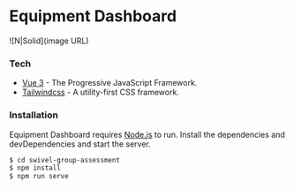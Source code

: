 # Equipment Dashboard

![N|Solid](image URL)

### Tech

- [Vue 3] - The Progressive JavaScript Framework.
- [Tailwindcss] - A utility-first CSS framework.

### Installation

Equipment Dashboard requires [Node.js](https://nodejs.org/) to run.
Install the dependencies and devDependencies and start the server.

```sh
$ cd swivel-group-assessment
$ npm install
$ npm run serve
```

[vue 3]: https://v3.vuejs.org/
[tailwindcss]: https://tailwindcss.com/
